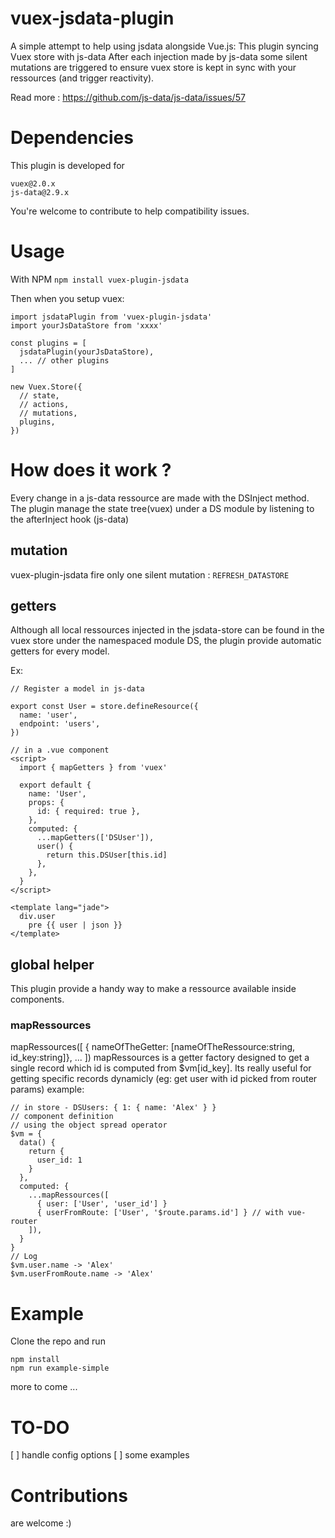 # vuex-jsdata-plugin
A simple attempt to help using jsdata alongside Vue.js:
This plugin syncing Vuex store with js-data
After each injection made by js-data some silent mutations are triggered to ensure vuex store is kept in sync with your ressources (and trigger reactivity).

Read more : https://github.com/js-data/js-data/issues/57

# Dependencies
This plugin is developed for
```
vuex@2.0.x
js-data@2.9.x
```

You're welcome to contribute to help compatibility issues.

# Usage
With NPM
 ```npm install vuex-plugin-jsdata```

Then when you setup vuex:
```
import jsdataPlugin from 'vuex-plugin-jsdata'
import yourJsDataStore from 'xxxx'

const plugins = [
  jsdataPlugin(yourJsDataStore),
  ... // other plugins
]

new Vuex.Store({
  // state,
  // actions,
  // mutations,
  plugins,
})

```
# How does it work ?
Every change in a js-data ressource are made with the DSInject method.
The plugin manage the state tree(vuex) under a DS module by listening to the afterInject hook (js-data)

## mutation
vuex-plugin-jsdata fire only one silent mutation :
``REFRESH_DATASTORE``

## getters
Although all local ressources injected in the jsdata-store can be found in the vuex store under the namespaced module DS, the plugin provide automatic getters for every model.

Ex:
```
// Register a model in js-data

export const User = store.defineResource({
  name: 'user',
  endpoint: 'users',
})
```
```
// in a .vue component
<script>
  import { mapGetters } from 'vuex'

  export default {
    name: 'User',
    props: {
      id: { required: true },
    },
    computed: {
      ...mapGetters(['DSUser']),
      user() {
        return this.DSUser[this.id]
      },
    },
  }
</script>

<template lang="jade">
  div.user
    pre {{ user | json }}
</template>

```
## global helper
This plugin provide a handy way to make a ressource available inside components.
### mapRessources
mapRessources([
  { nameOfTheGetter: [nameOfTheRessource:string, id_key:string]},
  ...
])
mapRessources is a getter factory designed to get a single record which id is computed from $vm[id_key].
Its really useful for getting specific records dynamicly (eg: get user with id picked from router params)
example:
```
// in store - DSUsers: { 1: { name: 'Alex' } }
// component definition
// using the object spread operator
$vm = {
  data() {
    return {
      user_id: 1
    }
  },
  computed: {
    ...mapRessources([
      { user: ['User', 'user_id'] }
      { userFromRoute: ['User', '$route.params.id'] } // with vue-router
    ]),
  }
}
// Log
$vm.user.name -> 'Alex'
$vm.userFromRoute.name -> 'Alex'
```

# Example
Clone the repo and run
```
npm install
npm run example-simple
```
more to come ...

# TO-DO
  [ ] handle config options
  [ ] some examples

# Contributions
are welcome :)
